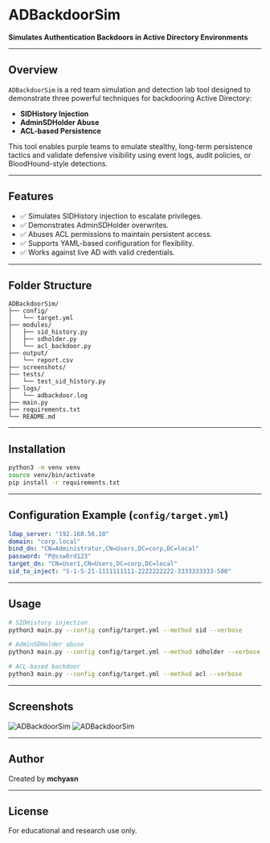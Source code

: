 # ADBackdoorSim

**Simulates Authentication Backdoors in Active Directory Environments**

---

## Overview

`ADBackdoorSim` is a red team simulation and detection lab tool designed to demonstrate three powerful techniques for backdooring Active Directory:

* **SIDHistory Injection**
* **AdminSDHolder Abuse**
* **ACL-based Persistence**

This tool enables purple teams to emulate stealthy, long-term persistence tactics and validate defensive visibility using event logs, audit policies, or BloodHound-style detections.

---

## Features

* ✅ Simulates SIDHistory injection to escalate privileges.
* ✅ Demonstrates AdminSDHolder overwrites.
* ✅ Abuses ACL permissions to maintain persistent access.
* ✅ Supports YAML-based configuration for flexibility.
* ✅ Works against live AD with valid credentials.

---

## Folder Structure

```
ADBackdoorSim/
├── config/
│   └── target.yml
├── modules/
│   ├── sid_history.py
│   ├── sdholder.py
│   └── acl_backdoor.py
├── output/
│   └── report.csv
├── screenshots/
├── tests/
│   └── test_sid_history.py
├── logs/
│   └── adbackdoor.log
├── main.py
├── requirements.txt
└── README.md
```

---

## Installation

```bash
python3 -m venv venv
source venv/bin/activate
pip install -r requirements.txt
```

---

## Configuration Example (`config/target.yml`)

```yaml
ldap_server: "192.168.56.10"
domain: "corp.local"
bind_dn: "CN=Administrator,CN=Users,DC=corp,DC=local"
password: "P@ssw0rd123"
target_dn: "CN=User1,CN=Users,DC=corp,DC=local"
sid_to_inject: "S-1-5-21-1111111111-2222222222-3333333333-500"
```

---

## Usage

```bash
# SIDHistory injection
python3 main.py --config config/target.yml --method sid --verbose

# AdminSDHolder abuse
python3 main.py --config config/target.yml --method sdholder --verbose

# ACL-based backdoor
python3 main.py --config config/target.yml --method acl --verbose
```

---

## Screenshots

![ADBackdoorSim](https://raw.githubusercontent.com/mchyasn/cybersecurity-tools/main/09-Authentication-and-Access-Bypass-Simulators/ADBackdoorSim/screenshots/0.png)
![ADBackdoorSim](https://raw.githubusercontent.com/mchyasn/cybersecurity-tools/main/09-Authentication-and-Access-Bypass-Simulators/ADBackdoorSim/screenshots/1.png)

---

## Author

Created by **mchyasn**

---

## License

For educational and research use only.
